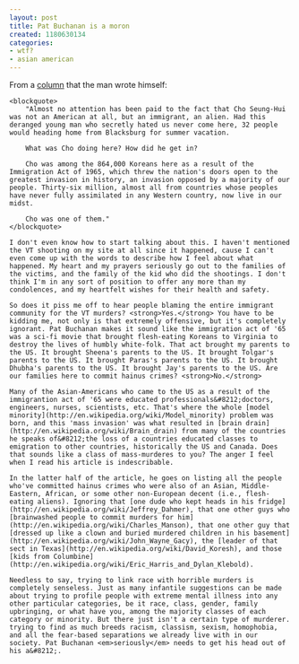 ```yaml
---
layout: post
title: Pat Buchanan is a moron
created: 1180630134
categories:
- wtf?
- asian american
---
```

From a [column](http://townhall.com/columnists/column.aspx?UrlTitle=the_dark_side_of_diversity&#38;ns=PatrickJBuchanan&#38;dt=05/01/2007&#38;page=full&#38;comments=true) that the man wrote himself:

	<blockquote>
		"Almost no attention has been paid to the fact that Cho Seung-Hui was not an American at all, but an immigrant, an alien. Had this deranged young man who secretly hated us never come here, 32 people would heading home from Blacksburg for summer vacation.
	
		What was Cho doing here? How did he get in?
	
		Cho was among the 864,000 Koreans here as a result of the Immigration Act of 1965, which threw the nation's doors open to the greatest invasion in history, an invasion opposed by a majority of our people. Thirty-six million, almost all from countries whose peoples have never fully assimilated in any Western country, now live in our midst.
	
		Cho was one of them."
	</blockquote>

	I don't even know how to start talking about this. I haven't mentioned the VT shooting on my site at all since it happened, cause I can't even come up with the words to describe how I feel about what happened. My heart and my prayers seriously go out to the families of the victims, and the family of the kid who did the shootings. I don't think I'm in any sort of position to offer any more than my condolences, and my heartfelt wishes for their health and safety.

	So does it piss me off to hear people blaming the entire immigrant community for the VT murders? <strong>Yes.</strong> You have to be kidding me, not only is that extremely offensive, but it's completely ignorant. Pat Buchanan makes it sound like the immigration act of '65 was a sci-fi movie that brought flesh-eating Koreans to Virginia to destroy the lives of humbly white-folk. That act brought my parents to the US. It brought Sheena's parents to the US. It brought Tolgar's parents to the US. It brought Paras's parents to the US. It brought Dhubha's parents to the US. It brought Jay's parents to the US. Are our families here to commit hainus crimes? <strong>No.</strong> 

	Many of the Asian-Americans who came to the US as a result of the immigrantion act of '65 were educated professionals&#8212;doctors, engineers, nurses, scientists, etc. That's where the whole [model minority](http://en.wikipedia.org/wiki/Model_minority) problem was born, and this 'mass invasion' was what resulted in [brain drain](http://en.wikipedia.org/wiki/Brain_drain) from many of the countries he speaks of&#8212;the loss of a countries educated classes to emigration to other countries, historically the US and Canada. Does that sounds like a class of mass-murderes to you? The anger I feel when I read his article is indescribable. 

	In the latter half of the article, he goes on listing all the people who've committed hainus crimes who were also of an Asian, Middle-Eastern, African, or some other non-European decent (i.e., flesh-eating aliens). Ignoring that [one dude who kept heads in his fridge](http://en.wikipedia.org/wiki/Jeffrey_Dahmer), that one other guys who [brainwashed people to commit murders for him](http://en.wikipedia.org/wiki/Charles_Manson), that one other guy that [dressed up like a clown and buried murdered children in his basement](http://en.wikipedia.org/wiki/John_Wayne_Gacy), the [leader of that sect in Texas](http://en.wikipedia.org/wiki/David_Koresh), and those [kids from Columbine](http://en.wikipedia.org/wiki/Eric_Harris_and_Dylan_Klebold). 

	Needless to say, trying to link race with horrible murders is completely senseless. Just as many infantile suggestions can be made about trying to profile people with extreme mental illness into any other particular categories, be it race, class, gender, family upbringing, or what have you, among the majority classes of each category or minority. But there just isn't a certain type of murderer. trying to find as much breeds racism, classism, sexism, homophobia, and all the fear-based separations we already live with in our society. Pat Buchanan <em>seriously</em> needs to get his head out of his a&#8212;.

